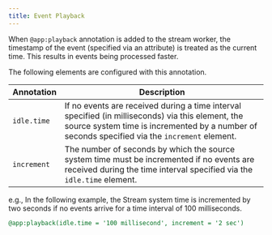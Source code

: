 ```yaml
---
title: Event Playback
---
```


When `@app:playback` annotation is added to the stream worker, the timestamp of the event (specified via an attribute) is treated as the current time. This results in events being processed faster.

The following elements are configured with this annotation.

|Annotation| Description|
| ------------- |-------------|
|`idle.time`|If no events are received during a time interval specified (in milliseconds) via this element, the source system time is incremented by a number of seconds specified via the `increment` element.|
|`increment`|The number of seconds by which the source system time must be incremented if no events are received during the time interval specified via the `idle.time` element.|

e.g., In the following example, the Stream system time is incremented by two seconds if no events arrive for a time interval of 100 milliseconds.

```sql
@app:playback(idle.time = '100 millisecond', increment = '2 sec') 
```
